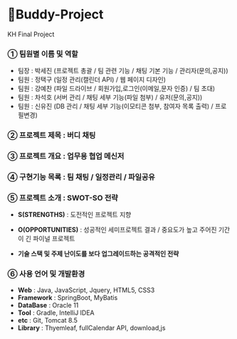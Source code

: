 # 💬Buddy-Project
KH Final Project

### **① 팀원별 이름 및 역할**
* 팀장 : 박세진 (프로젝트 총괄 / 팀 관련 기능 / 채팅 기본 기능 / 관리자(문의,공지))
* 팀원 : 정택구 (일정 관리(캘린더 API) / 웹 페이지 디자인)
* 팀원 : 강예찬 (파일 드라이브 / 회원가입,로그인(이메일,문자 인증) / 팀 초대)
* 팀원 : 차석호 (서버 관리 / 채팅 세부 기능(파일 첨부) / 유저(문의,공지))
* 팀원 : 신유진 (DB 관리 / 채팅 세부 기능(이모티콘 첨부, 참여자 목록 출력) / 프로필변경)

### **② 프로젝트 제목** : 버디 채팅

### **③ 프로젝트 개요** : 업무용 협업 메신저

### **④ 구현기능 목록** : 팀 채팅 / 일정관리 / 파일공유

### **⑤ 프로젝트 소개** : SWOT-SO 전략

* **S(STRENGTHS)** : 도전적인 프로젝트 지향

* **O(OPPORTUNITIES)** : 성공적인 세미프로젝트 결과 / 중요도가 높고 주어진 기간이 긴 파이널 프로젝트

* **기술 스택 및 주제 난이도를 보다 업그레이드하는 공격적인 전략**

### **⑥ 사용 언어 및 개발환경**
* **Web** : Java, JavaScript, Jquery, HTML5, CSS3
* **Framework** : SpringBoot, MyBatis
* **DataBase** : Oracle 11
* **Tool** : Gradle, IntelliJ IDEA
* **etc** : Git, Tomcat 8.5
* **Library** : Thyemleaf, fullCalendar API, download,js
